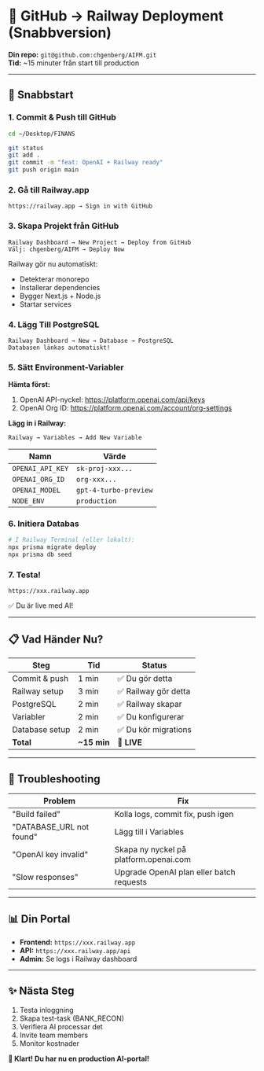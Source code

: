 # 🔗 GitHub → Railway Deployment (Snabbversion)

**Din repo:** `git@github.com:chgenberg/AIFM.git`  
**Tid:** ~15 minuter från start till production

---

## 🚀 Snabbstart

### 1. Commit & Push till GitHub
```bash
cd ~/Desktop/FINANS

git status
git add .
git commit -m "feat: OpenAI + Railway ready"
git push origin main
```

### 2. Gå till Railway.app
```
https://railway.app → Sign in with GitHub
```

### 3. Skapa Projekt från GitHub
```
Railway Dashboard → New Project → Deploy from GitHub
Välj: chgenberg/AIFM → Deploy Now
```

Railway gör nu automatiskt:
- Detekterar monorepo
- Installerar dependencies
- Bygger Next.js + Node.js
- Startar services

### 4. Lägg Till PostgreSQL
```
Railway Dashboard → New → Database → PostgreSQL
Databasen länkas automatiskt!
```

### 5. Sätt Environment-Variabler

**Hämta först:**
1. OpenAI API-nyckel: https://platform.openai.com/api/keys
2. OpenAI Org ID: https://platform.openai.com/account/org-settings

**Lägg in i Railway:**
```
Railway → Variables → Add New Variable
```

| Namn | Värde |
|------|-------|
| `OPENAI_API_KEY` | `sk-proj-xxx...` |
| `OPENAI_ORG_ID` | `org-xxx...` |
| `OPENAI_MODEL` | `gpt-4-turbo-preview` |
| `NODE_ENV` | `production` |

### 6. Initiera Databas
```bash
# I Railway Terminal (eller lokalt):
npx prisma migrate deploy
npx prisma db seed
```

### 7. Testa!
```
https://xxx.railway.app
```

✅ Du är live med AI!

---

## 📋 Vad Händer Nu?

| Steg | Tid | Status |
|------|-----|--------|
| Commit & push | 1 min | ✅ Du gör detta |
| Railway setup | 3 min | ✅ Railway gör detta |
| PostgreSQL | 2 min | ✅ Railway skapar |
| Variabler | 2 min | ✅ Du konfigurerar |
| Database setup | 2 min | ✅ Du kör migrations |
| **Total** | **~15 min** | **🎉 LIVE** |

---

## 🔧 Troubleshooting

| Problem | Fix |
|---------|-----|
| "Build failed" | Kolla logs, commit fix, push igen |
| "DATABASE_URL not found" | Lägg till i Variables |
| "OpenAI key invalid" | Skapa ny nyckel på platform.openai.com |
| "Slow responses" | Upgrade OpenAI plan eller batch requests |

---

## 📊 Din Portal

- **Frontend:** `https://xxx.railway.app`
- **API:** `https://xxx.railway.app/api`
- **Admin:** Se logs i Railway dashboard

---

## ✨ Nästa Steg

1. Testa inloggning
2. Skapa test-task (BANK_RECON)
3. Verifiera AI processar det
4. Invite team members
5. Monitor kostnader

**🚀 Klart! Du har nu en production AI-portal!**
